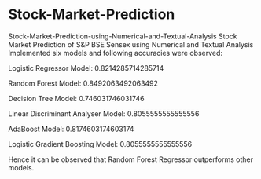 # Stock-Market-Prediction
Stock-Market-Prediction-using-Numerical-and-Textual-Analysis Stock Market Prediction of S&P BSE Sensex using Numerical and Textual Analysis Implemented six models and following accuracies were observed:

Logistic Regressor Model: 0.8214285714285714

Random Forest Model: 0.8492063492063492

Decision Tree Model: 0.746031746031746

Linear Discriminant Analyser Model: 0.8055555555555556

AdaBoost Model: 0.8174603174603174

Logistic Gradient Boosting Model: 0.8055555555555556

Hence it can be observed that Random Forest Regressor outperforms other models.
